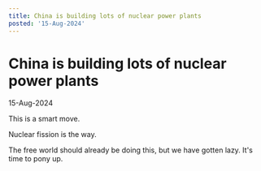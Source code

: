 ```yaml
---
title: China is building lots of nuclear power plants
posted: '15-Aug-2024'
---
```


# China is building lots of nuclear power plants

15-Aug-2024

This is a smart move.

Nuclear fission is the way.

The free world should already be doing this, but we have gotten lazy. It's time to pony up.
